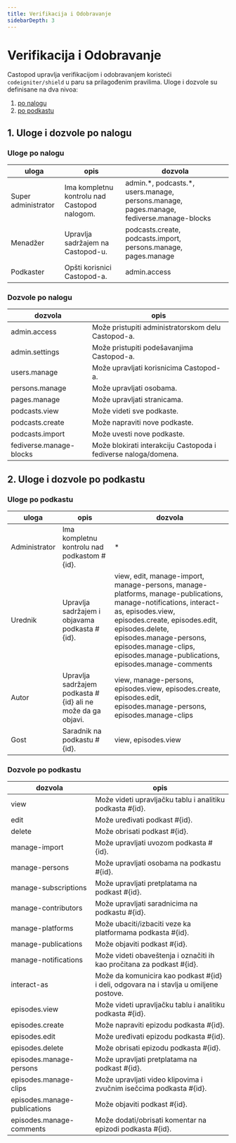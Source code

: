 ```yaml
---
title: Verifikacija i Odobravanje
sidebarDepth: 3
---
```


# Verifikacija i Odobravanje

Castopod upravlja verifikacijom i odobravanjem koristeći `codeigniter/shield` u
paru sa prilagođenim pravilima. Uloge i dozvole su definisane na dva nivoa:

1. [po nalogu](#1-instance-wide-roles-and-permissions)
2. [po podkastu](#2-per-podcast-roles-and-permissions)

## 1. Uloge i dozvole po nalogu

### Uloge po nalogu

<!-- AUTH-INSTANCE-ROLES-LIST:START - Do not remove or modify this section -->

| uloga               | opis                                         | dozvola                                                                                    |
| ------------------- | -------------------------------------------- | ------------------------------------------------------------------------------------------ |
| Super administrator | Ima kompletnu kontrolu nad Castopod nalogom. | admin.\*, podcasts.\*, users.manage, persons.manage, pages.manage, fediverse.manage-blocks |
| Menadžer            | Upravlja sadržajem na Castopod-u.            | podcasts.create, podcasts.import, persons.manage, pages.manage                             |
| Podkaster           | Opšti korisnici Castopod-a.                  | admin.access                                                                               |

<!-- AUTH-INSTANCE-ROLES-LIST:END -->

### Dozvole po nalogu

<!-- AUTH-INSTANCE-PERMISSIONS-LIST:START - Do not remove or modify this section -->

| dozvola                 | opis                                                            |
| ----------------------- | --------------------------------------------------------------- |
| admin.access            | Može pristupiti administratorskom delu Castopod-a.              |
| admin.settings          | Može pristupiti podešavanjima Castopod-a.                       |
| users.manage            | Može upravljati korisnicima Castopod-a.                         |
| persons.manage          | Može upravljati osobama.                                        |
| pages.manage            | Može upravljati stranicama.                                     |
| podcasts.view           | Može videti sve podkaste.                                       |
| podcasts.create         | Može napraviti nove podkaste.                                   |
| podcasts.import         | Može uvesti nove podkaste.                                      |
| fediverse.manage-blocks | Može blokirati interakciju Castopoda i fediverse naloga/domena. |

<!-- AUTH-INSTANCE-PERMISSIONS-LIST:END -->

## 2. Uloge i dozvole po podkastu

### Uloge po podkastu

<!-- AUTH-PODCAST-ROLES-LIST:START - Do not remove or modify this section -->

| uloga         | opis                                                        | dozvola                                                                                                                                                                                                                                                                                     |
| ------------- | ----------------------------------------------------------- | ------------------------------------------------------------------------------------------------------------------------------------------------------------------------------------------------------------------------------------------------------------------------------------------- |
| Administrator | Ima kompletnu kontrolu nad podkastom #{id}.                 | \*                                                                                                                                                                                                                                                                                          |
| Urednik       | Upravlja sadržajem i objavama podkasta #{id}.               | view, edit, manage-import, manage-persons, manage-platforms, manage-publications, manage-notifications, interact-as, episodes.view, episodes.create, episodes.edit, episodes.delete, episodes.manage-persons, episodes.manage-clips, episodes.manage-publications, episodes.manage-comments |
| Autor         | Upravlja sadržajem podkasta #{id} ali ne može da ga objavi. | view, manage-persons, episodes.view, episodes.create, episodes.edit, episodes.manage-persons, episodes.manage-clips                                                                                                                                                                         |
| Gost          | Saradnik na podkastu #{id}.                                 | view, episodes.view                                                                                                                                                                                                                                                                         |

<!-- AUTH-PODCAST-ROLES-LIST:END -->

### Dozvole po podkastu

<!-- AUTH-PODCAST-PERMISSIONS-LIST:START - Do not remove or modify this section -->

| dozvola                      | opis                                                                                   |
| ---------------------------- | -------------------------------------------------------------------------------------- |
| view                         | Može videti upravljačku tablu i analitiku podkasta #{id}.                              |
| edit                         | Može uređivati podkast #{id}.                                                          |
| delete                       | Može obrisati podkast #{id}.                                                           |
| manage-import                | Može upravljati uvozom podkasta #{id}.                                                 |
| manage-persons               | Može upravljati osobama na podkastu #{id}.                                             |
| manage-subscriptions         | Može upravljati pretplatama na podkast #{id}.                                          |
| manage-contributors          | Može upravljati saradnicima na podkastu #{id}.                                         |
| manage-platforms             | Može ubaciti/izbaciti veze ka platformama podkasta #{id}.                              |
| manage-publications          | Može objaviti podkast #{id}.                                                           |
| manage-notifications         | Može videti obaveštenja i označiti ih kao pročitana za podkast #{id}.                  |
| interact-as                  | Može da komunicira kao podkast #{id} i deli, odgovara na i stavlja u omiljene postove. |
| episodes.view                | Može videti upravljačku tablu i analitiku podkasta #{id}.                              |
| episodes.create              | Može napraviti epizodu podkasta #{id}.                                                 |
| episodes.edit                | Može uređivati epizodu podkasta #{id}.                                                 |
| episodes.delete              | Može obrisati epizodu podkasta #{id}.                                                  |
| episodes.manage-persons      | Može upravljati pretplatama na podkast #{id}.                                          |
| episodes.manage-clips        | Može upravljati video klipovima i zvučnim isečcima podkasta #{id}.                     |
| episodes.manage-publications | Može objaviti podkast #{id}.                                                           |
| episodes.manage-comments     | Može dodati/obrisati komentar na epizodi podkasta #{id}.                               |

<!-- AUTH-PODCAST-PERMISSIONS-LIST:END -->
